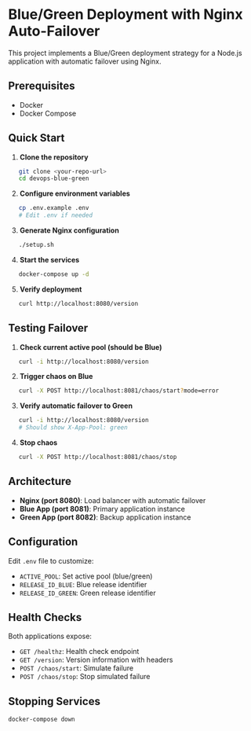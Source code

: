 # Blue/Green Deployment with Nginx Auto-Failover

This project implements a Blue/Green deployment strategy for a Node.js application with automatic failover using Nginx.

## Prerequisites

- Docker
- Docker Compose

## Quick Start

1. **Clone the repository**
```bash
   git clone <your-repo-url>
   cd devops-blue-green
```

2. **Configure environment variables**
```bash
   cp .env.example .env
   # Edit .env if needed
```

3. **Generate Nginx configuration**
```bash
   ./setup.sh
```

4. **Start the services**
```bash
   docker-compose up -d
```

5. **Verify deployment**
```bash
   curl http://localhost:8080/version
```

## Testing Failover

1. **Check current active pool (should be Blue)**
```bash
   curl -i http://localhost:8080/version
```

2. **Trigger chaos on Blue**
```bash
   curl -X POST http://localhost:8081/chaos/start?mode=error
```

3. **Verify automatic failover to Green**
```bash
   curl -i http://localhost:8080/version
   # Should show X-App-Pool: green
```

4. **Stop chaos**
```bash
   curl -X POST http://localhost:8081/chaos/stop
```

## Architecture

- **Nginx (port 8080)**: Load balancer with automatic failover
- **Blue App (port 8081)**: Primary application instance
- **Green App (port 8082)**: Backup application instance

## Configuration

Edit `.env` file to customize:
- `ACTIVE_POOL`: Set active pool (blue/green)
- `RELEASE_ID_BLUE`: Blue release identifier
- `RELEASE_ID_GREEN`: Green release identifier

## Health Checks

Both applications expose:
- `GET /healthz`: Health check endpoint
- `GET /version`: Version information with headers
- `POST /chaos/start`: Simulate failure
- `POST /chaos/stop`: Stop simulated failure

## Stopping Services
```bash
docker-compose down
```